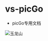 # vs-picGo

* picGo专用文档

![玉龙山](https://cdn.jsdelivr.net/gh/liu15388282385/Picture-Bed/2021/玉龙山.jpg)
